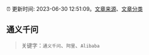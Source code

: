 :alarm_clock: 更新时间: 2023-06-30 12:51:09。[文章来源](/README.md)、[文章分类](/TAGS.md)

## 通义千问


> 关键字：`通义千问`、`阿里`、`Alibaba`



